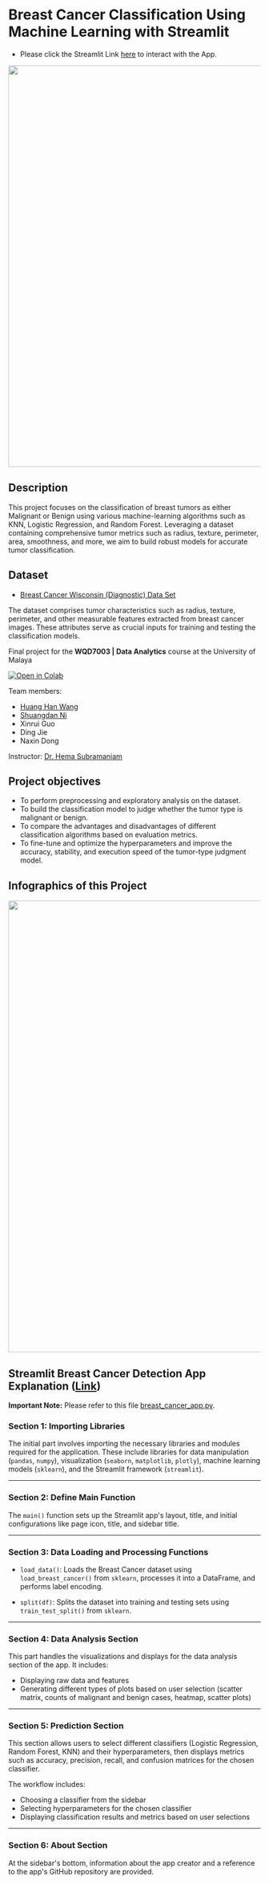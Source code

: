 # Breast Cancer Classification Using Machine Learning with Streamlit
- Please click the Streamlit Link [here](https://breast-cancer-classification-with-app-demo.streamlit.app/) to interact with the App.

<img src="https://raw.githubusercontent.com/WangHuangHan/Breast-Cancer-Classification-with-Streamlit/main/images/SS%20from%20Streamlit%20Deployment1.png" width="800">

## Description
This project focuses on the classification of breast tumors as either Malignant or Benign using various machine-learning algorithms such as KNN, Logistic Regression, and Random Forest. Leveraging a dataset containing comprehensive tumor metrics such as radius, texture, perimeter, area, smoothness, and more, we aim to build robust models for accurate tumor classification.

## Dataset
- [Breast Cancer Wisconsin (Diagnostic) Data Set](https://www.kaggle.com/datasets/uciml/breast-cancer-wisconsin-data)

The dataset comprises tumor characteristics such as radius, texture, perimeter, and other measurable features extracted from breast cancer images. These attributes serve as crucial inputs for training and testing the classification models.

Final project for the **WQD7003 | Data Analytics** course at the University of Malaya

[![Open in Colab](https://colab.research.google.com/assets/colab-badge.svg)](https://colab.research.google.com/drive/1R4VJCcRQwdd3IrBQzCjC_gFgU50uI9b7?usp=sharing)

Team members:

- [Huang Han Wang](https://www.linkedin.com/in/huang-han-harry-wang-517386a8/)
- [Shuangdan Ni](https://www.linkedin.com/in/%E5%8F%8C%E4%B8%B9-%E5%80%AA-bb561426a/)
- Xinrui Guo
- Ding Jie
- Naxin Dong

Instructor: [Dr. Hema Subramaniam](https://scholar.google.com/citations?user=JFphXI0AAAAJ&hl=en)

## Project objectives
- To perform preprocessing and exploratory analysis on the dataset.
- To build the classification model to judge whether the tumor type is malignant or benign.
- To compare the advantages and disadvantages of different classification algorithms based on evaluation metrics.
- To fine-tune and optimize the hyperparameters and improve the accuracy, stability, and execution speed of the tumor-type judgment model.

## Infographics of this Project
<img src="https://raw.githubusercontent.com/WangHuangHan/Breast-Cancer-Classification-with-Streamlit/main/images/Breast%20Cancer%20Diagnosis.png" width="900">

## Streamlit Breast Cancer Detection App Explanation ([Link](https://breast-cancer-classification-with-app-demo.streamlit.app/))
**Important Note:** Please refer to this file [breast_cancer_app.py](https://raw.githubusercontent.com/WangHuangHan/Breast-Cancer-Classification-with-Streamlit/main/breast_cancer_app.py).

### Section 1: Importing Libraries

The initial part involves importing the necessary libraries and modules required for the application. These include libraries for data manipulation (`pandas`, `numpy`), visualization (`seaborn`, `matplotlib`, `plotly`), machine learning models (`sklearn`), and the Streamlit framework (`streamlit`).

---

### Section 2: Define Main Function

The `main()` function sets up the Streamlit app's layout, title, and initial configurations like page icon, title, and sidebar title.

---

### Section 3: Data Loading and Processing Functions

- `load_data()`: Loads the Breast Cancer dataset using `load_breast_cancer()` from `sklearn`, processes it into a DataFrame, and performs label encoding.
  
- `split(df)`: Splits the dataset into training and testing sets using `train_test_split()` from `sklearn`.

---

### Section 4: Data Analysis Section

This part handles the visualizations and displays for the data analysis section of the app. It includes:
- Displaying raw data and features
- Generating different types of plots based on user selection (scatter matrix, counts of malignant and benign cases, heatmap, scatter plots)

---

### Section 5: Prediction Section

This section allows users to select different classifiers (Logistic Regression, Random Forest, KNN) and their hyperparameters, then displays metrics such as accuracy, precision, recall, and confusion matrices for the chosen classifier.

The workflow includes:
- Choosing a classifier from the sidebar
- Selecting hyperparameters for the chosen classifier
- Displaying classification results and metrics based on user selections

---

### Section 6: About Section

At the sidebar's bottom, information about the app creator and a reference to the app's GitHub repository are provided.


